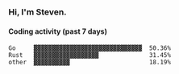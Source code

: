 ### Hi, I'm Steven.

#### Coding activity (past 7 days)
```
Go     ▓▓▓▓▓▓▓▓▓▓▓▓▓▓▓▓▓▓▓▓▓▓▓▓▓▓▓▓▓▓  50.36%
Rust   ▓▓▓▓▓▓▓▓▓▓▓▓▓▓▓▓▓▓              31.45%
other  ▓▓▓▓▓▓▓▓▓▓                      18.19%
```
